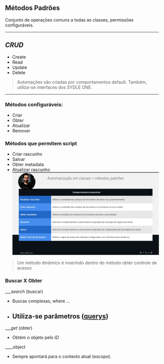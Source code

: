 ## Métodos Padrões
Conjunto de operações comuns a todas as classes, permissões configuráveis.
***
## _CRUD_
- Create
- Read
- Update
- Delete
> Automações são criadas por comportamentos default. Também, utiliza-se interfaces dos SYDLE ONE. 
***

### Métodos configuráveis:
- Criar
- Obter
- Atualizar 
- Remover

### Métodos que permitem script
- Criar rascunho
- Salvar
- Obter metadata
- Atualizar rascunho
![Alt text](<../img/Pasted image 20240214140003 1.png>)

> Um método dinâmico é inserindo dentro do método obter controle de acesso

### Buscar X Obter
____search_ (buscar)
- Buscas complexas, where ...  
- Utiliza-se parâmetros ([querys](https://servicedesk.sydle.com/portal/i/5da4dd8ae414bc54cb3387f3?q=queries%20de%20consulta&s=62eaba3cc8669161253b8349))
	- 

____get_ (obter)
- Obtém o objeto pelo _ID_

____object 
- Sempre apontará para o contexto atual (escopo). 